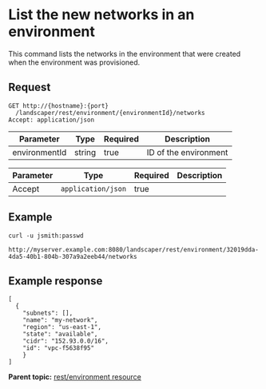 # List the new networks in an environment

This command lists the networks in the environment that were created when the environment was provisioned.

## Request

```
GET http://{hostname}:{port}
  /landscaper/rest/environment/{environmentId}/networks
Accept: application/json

```

|Parameter|Type|Required|Description|
|---------|----|--------|-----------|
|environmentId|string|true|ID of the environment|

|Parameter|Type|Required|Description|
|---------|----|--------|-----------|
|Accept|`application/json`|true| |

## Example

```
curl -u jsmith:passwd 
  http://myserver.example.com:8080/landscaper/rest/environment/32019dda-4da5-40b1-804b-307a9a2eeb44/networks
```

## Example response

```
[
  {
    "subnets": [],
    "name": "my-network",
    "region": "us-east-1",
    "state": "available",
    "cidr": "152.93.0.0/16",
    "id": "vpc-f5638f95"
    }
]
```

**Parent topic:** [rest/environment resource](../../com.edt.api.doc/topics/rest_environment_.md)

